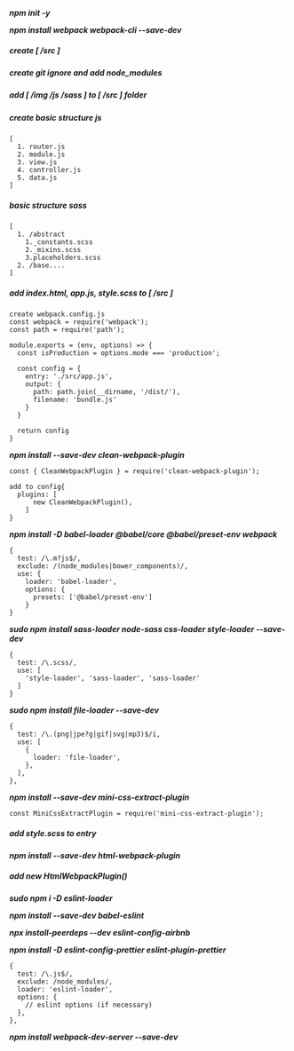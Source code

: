 ***npm init -y***

***npm install webpack webpack-cli --save-dev***

##### create [ */src* ] #####

##### create git ignore and add node_modules #####
##### add [ */img /js /sass* ] to [ */src* ] folder #####

##### create basic structure js #####
```
[
  1. router.js
  2. module.js
  3. view.js
  4. controller.js
  5. data.js
]
```

##### basic structure sass #####
```
[
  1. /abstract
    1._constants.scss
    2._mixins.scss
    3.placeholders.scss
  2. /base....
]
```

##### add *index.html*, *app.js*, *style.scss* to [ */src* ] #####
```
create webpack.config.js
const webpack = require('webpack');
const path = require('path');

module.exports = (env, options) => {
  const isProduction = options.mode === 'production';

  const config = {
    entry: './src/app.js',
    output: {
      path: path.join(__dirname, '/dist/'),
      filename: 'bundle.js'
    }
  }

  return config
}
```

***npm install --save-dev clean-webpack-plugin***
```
const { CleanWebpackPlugin } = require('clean-webpack-plugin');

add to config{
  plugins: [
      new CleanWebpackPlugin(),
    ]
}
```
***npm install -D babel-loader @babel/core @babel/preset-env webpack***
```
{
  test: /\.m?js$/,
  exclude: /(node_modules|bower_components)/,
  use: {
    loader: 'babel-loader',
    options: {
      presets: ['@babel/preset-env']
    }
}
```
***sudo npm install sass-loader node-sass css-loader style-loader --save-dev***
```
{
  test: /\.scss/,
  use: [
    'style-loader', 'sass-loader', 'sass-loader'
  ]
}
```
***sudo npm install file-loader --save-dev***
```
{
  test: /\.(png|jpe?g|gif|svg|mp3)$/i,
  use: [
    {
      loader: 'file-loader',
    },
  ],
},
```
***npm install --save-dev mini-css-extract-plugin***
```
const MiniCssExtractPlugin = require('mini-css-extract-plugin');
```
##### add *style.scss* to entry #####

***npm install --save-dev html-webpack-plugin***

##### add new HtmlWebpackPlugin() #####

***sudo npm i -D eslint-loader***

***npm install --save-dev babel-eslint***

***npx install-peerdeps --dev eslint-config-airbnb***

***npm install -D eslint-config-prettier eslint-plugin-prettier***
```
{
  test: /\.js$/,
  exclude: /node_modules/,
  loader: 'eslint-loader',
  options: {
    // eslint options (if necessary)
  },
},
```
***npm install webpack-dev-server --save-dev***
